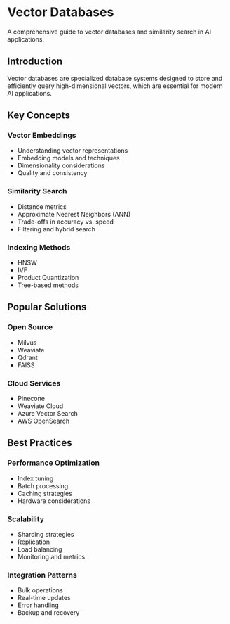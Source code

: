 # Vector Databases

A comprehensive guide to vector databases and similarity search in AI applications.

## Introduction

Vector databases are specialized database systems designed to store and efficiently query high-dimensional vectors, which are essential for modern AI applications.

## Key Concepts

### Vector Embeddings
- Understanding vector representations
- Embedding models and techniques
- Dimensionality considerations
- Quality and consistency

### Similarity Search
- Distance metrics
- Approximate Nearest Neighbors (ANN)
- Trade-offs in accuracy vs. speed
- Filtering and hybrid search

### Indexing Methods
- HNSW
- IVF
- Product Quantization
- Tree-based methods

## Popular Solutions

### Open Source
- Milvus
- Weaviate
- Qdrant
- FAISS

### Cloud Services
- Pinecone
- Weaviate Cloud
- Azure Vector Search
- AWS OpenSearch

## Best Practices

### Performance Optimization
- Index tuning
- Batch processing
- Caching strategies
- Hardware considerations

### Scalability
- Sharding strategies
- Replication
- Load balancing
- Monitoring and metrics

### Integration Patterns
- Bulk operations
- Real-time updates
- Error handling
- Backup and recovery 